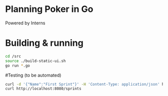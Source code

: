 # Planning Poker in Go

Powered by Interns

# Building & running
```bash
cd /src
source ./build-static-ui.sh
go run *.go
```

#Testing (to be automated)
```bash
curl -d '{"Name":"First Sprint"}' -H 'Content-Type: application/json' http://localhost:8080/sprints
curl http://localhost:8080/sprints
```